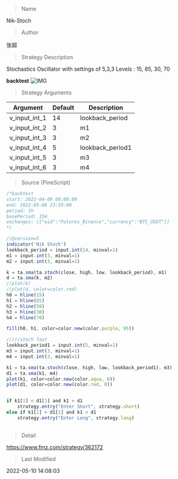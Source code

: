
> Name

Nik-Stoch

> Author

张超

> Strategy Description

Stochastics Oscillator with settings of 5,3,3
Levels : 15, 85, 30, 70

**backtest**
 ![IMG](https://www.fmz.com/upload/asset/141e589f5b00c84de34.png) 

> Strategy Arguments



|Argument|Default|Description|
|----|----|----|
|v_input_int_1|14|lookback_period|
|v_input_int_2|3|m1|
|v_input_int_3|3|m2|
|v_input_int_4|5|lookback_period1|
|v_input_int_5|3|m3|
|v_input_int_6|3|m4|


> Source (PineScript)

``` javascript
/*backtest
start: 2022-04-09 00:00:00
end: 2022-05-08 23:59:00
period: 1h
basePeriod: 15m
exchanges: [{"eid":"Futures_Binance","currency":"BTC_USDT"}]
*/

//@version=5
indicator('Nik Stoch')
lookback_period = input.int(14, minval=1)
m1 = input.int(3, minval=1)
m2 = input.int(3, minval=1)

k = ta.sma(ta.stoch(close, high, low, lookback_period), m1)
d = ta.sma(k, m2)
//plot(k)
//plot(d, color=color.red)
h0 = hline(15)
h1 = hline(85)
h2 = hline(50)
h3 = hline(30)
h4 = hline(70)

fill(h0, h1, color=color.new(color.purple, 95))

/////stoch fast
lookback_period1 = input.int(5, minval=1)
m3 = input.int(3, minval=1)
m4 = input.int(3, minval=1)

k1 = ta.sma(ta.stoch(close, high, low, lookback_period1), m3)
d1 = ta.sma(k1, m4)
plot(k1, color=color.new(color.aqua, 0))
plot(d1, color=color.new(color.red, 0))


if k1[1] < d1[1] and k1 > d1
    strategy.entry("Enter Short", strategy.short)
else if k1[1] > d1[1] and k1 < d1
    strategy.entry("Enter Long", strategy.long)
    
```

> Detail

https://www.fmz.com/strategy/362172

> Last Modified

2022-05-10 14:08:03

